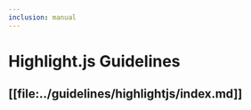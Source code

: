 ```yaml
---
inclusion: manual
---
```


# Highlight.js Guidelines

## [[file:../guidelines/highlightjs/index.md]]
